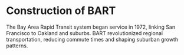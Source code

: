 # Construction of BART

The Bay Area Rapid Transit system began service in 1972, linking San Francisco to Oakland and suburbs. BART revolutionized regional transportation, reducing commute times and shaping suburban growth patterns.
